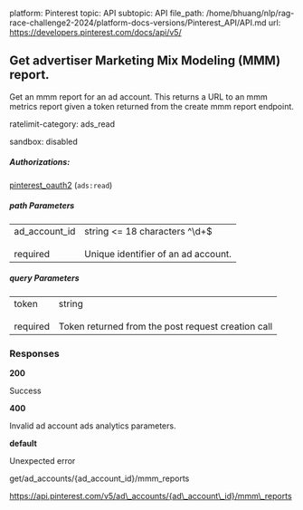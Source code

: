 platform: Pinterest
topic: API
subtopic: API
file_path: /home/bhuang/nlp/rag-race-challenge2-2024/platform-docs-versions/Pinterest_API/API.md
url: https://developers.pinterest.com/docs/api/v5/

## [](#operation/analytics/get_mmm_report)Get advertiser Marketing Mix Modeling (MMM) report.

Get an mmm report for an ad account. This returns a URL to an mmm metrics report given a token returned from the create mmm report endpoint.

ratelimit-category: ads\_read

sandbox: disabled

##### Authorizations:

[pinterest\_oauth2](#section/Authentication/pinterest_oauth2) (`ads:read`)

##### path Parameters

|     |     |
| --- | --- |
| ad\_account\_id<br><br>required | string <= 18 characters ^\\d+$<br><br>Unique identifier of an ad account. |

##### query Parameters

|     |     |
| --- | --- |
| token<br><br>required | string<br><br>Token returned from the post request creation call |

### Responses

**200**

Success

**400**

Invalid ad account ads analytics parameters.

**default**

Unexpected error

get/ad\_accounts/{ad\_account\_id}/mmm\_reports

https://api.pinterest.com/v5/ad\_accounts/{ad\_account\_id}/mmm\_reports